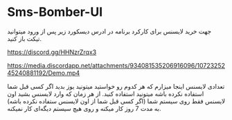 # Sms-Bomber-UI

جهت خرید لایسنس برای کارکرد برنامه در ادرس دیسکورد زیر پس از ورود میتوانید تیکت باز کنید.

https://discord.gg/HHNzrZrqx3


https://media.discordapp.net/attachments/934081535206916096/1072325245240881192/Demo.mp4


تعدادی لایسنس اینجا میزارم که هر کدوم رو خواستید میتونید یوز بدید اگر کسی قبل شما استفاده نکرده باشه میتونید استفاده کنید.
از هر زمان که وارد لایسنس بشید اون لایسنس فقط روی سیستم شما (اگر کسی قبل شما از اون لایسنس ستفاده نکرده باشه) به مدت 7 روز کار میکنه و روی هیچ سیستم دیگه‌ای کار نمیکنه.

